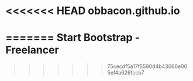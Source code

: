 <<<<<<< HEAD
obbacon.github.io
=================
=======
Start Bootstrap - Freelancer
=========
>>>>>>> 75cecdf5a17f5590d4b43066e005ef4a626fccb7

